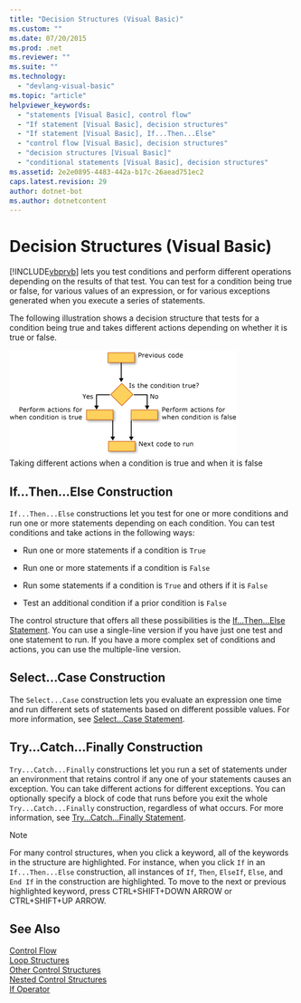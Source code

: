 ```yaml
---
title: "Decision Structures (Visual Basic)"
ms.custom: ""
ms.date: 07/20/2015
ms.prod: .net
ms.reviewer: ""
ms.suite: ""
ms.technology: 
  - "devlang-visual-basic"
ms.topic: "article"
helpviewer_keywords: 
  - "statements [Visual Basic], control flow"
  - "If statement [Visual Basic], decision structures"
  - "If statement [Visual Basic], If...Then...Else"
  - "control flow [Visual Basic], decision structures"
  - "decision structures [Visual Basic]"
  - "conditional statements [Visual Basic], decision structures"
ms.assetid: 2e2e0895-4483-442a-b17c-26aead751ec2
caps.latest.revision: 29
author: dotnet-bot
ms.author: dotnetcontent
---
```

# Decision Structures (Visual Basic)
[!INCLUDE[vbprvb](~/includes/vbprvb-md.md)] lets you test conditions and perform different operations depending on the results of that test. You can test for a condition being true or false, for various values of an expression, or for various exceptions generated when you execute a series of statements.  
  
 The following illustration shows a decision structure that tests for a condition being true and takes different actions depending on whether it is true or false.  
  
 ![Flow chart of an If...Then...Else construction](../../../../visual-basic/programming-guide/language-features/control-flow/media/ifthenelse.gif "IfThenElse")  
Taking different actions when a condition is true and when it is false  
  
## If...Then...Else Construction  
 `If...Then...Else` constructions let you test for one or more conditions and run one or more statements depending on each condition. You can test conditions and take actions in the following ways:  
  
-   Run one or more statements if a condition is `True`  
  
-   Run one or more statements if a condition is `False`  
  
-   Run some statements if a condition is `True` and others if it is `False`  
  
-   Test an additional condition if a prior condition is `False`  
  
 The control structure that offers all these possibilities is the [If...Then...Else Statement](../../../../visual-basic/language-reference/statements/if-then-else-statement.md). You can use a single-line version if you have just one test and one statement to run. If you have a more complex set of conditions and actions, you can use the multiple-line version.  
  
## Select...Case Construction  
 The `Select...Case` construction lets you evaluate an expression one time and run different sets of statements based on different possible values. For more information, see [Select...Case Statement](../../../../visual-basic/language-reference/statements/select-case-statement.md).  
  
## Try...Catch...Finally Construction  
 `Try...Catch...Finally` constructions let you run a set of statements under an environment that retains control if any one of your statements causes an exception. You can take different actions for different exceptions. You can optionally specify a block of code that runs before you exit the whole `Try...Catch...Finally` construction, regardless of what occurs. For more information, see [Try...Catch...Finally Statement](../../../../visual-basic/language-reference/statements/try-catch-finally-statement.md).  
  
> [!NOTE]
>  For many control structures, when you click a keyword, all of the keywords in the structure are highlighted. For instance, when you click `If` in an `If...Then...Else` construction, all instances of `If`, `Then`, `ElseIf`, `Else`, and `End If` in the construction are highlighted. To move to the next or previous highlighted keyword, press CTRL+SHIFT+DOWN ARROW or CTRL+SHIFT+UP ARROW.  
  
## See Also  
 [Control Flow](../../../../visual-basic/programming-guide/language-features/control-flow/index.md)  
 [Loop Structures](../../../../visual-basic/programming-guide/language-features/control-flow/loop-structures.md)  
 [Other Control Structures](../../../../visual-basic/programming-guide/language-features/control-flow/other-control-structures.md)  
 [Nested Control Structures](../../../../visual-basic/programming-guide/language-features/control-flow/nested-control-structures.md)  
 [If Operator](../../../../visual-basic/language-reference/operators/if-operator.md)
